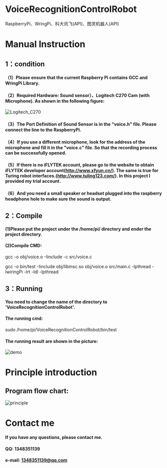 # VoiceRecognitionControlRobot
RaspberryPi、WringPi、科大讯飞(API)、图灵机器人(API)

# Manual Instruction
## 1：condition 
#### （1）Please ensure that the current Raspberry Pi contains GCC and WringPi Library.
#### （2）Required Hardware: Sound sensor）、Logitech C270 Cam (with Microphone). As shown in the following figure:
![Logitech_C270](https://github.com/WhisperHear/Voice_Recognition_Control_Robot/blob/master/photos/Logitech_C270.jpg )
#### （3）The Port Definition of Sound Sensor is in the "voice.h" file.  Please connect the line to the RaspberryPi.
#### （4）If you use a different microphone, look for the address of the microphone and fill it in the "voice.c" file. So that the recording process can be successfully opened.
#### （5）If there is no iFLYTEK account, please go to the website to obtain iFLYTEK developer account(http://www.xfyun.cn/). The same is true for Turing robot interfaces.(http://www.tuling123.com/). In this project I provided my trial account.
#### （6）And you need a small speaker or headset plugged into the raspberry headphone hole to make sure the sound is output.

## 2：Compile
#### (1)Please put the project under the /home/pi/ directory and ender the project directory.
#### (2)Compile CMD: 
 gcc -o obj/voice.o -Iinclude -c src/voice.c

 gcc -o bin/test -Iinclude obj/libmsc.so obj/voice.o src/main.c -lpthread -lwiringPi  -lrt -ldl -lpthread


## 3：Running
#### You need to change the name of the directory to 'VoiceRecognitionControlRobot'.
#### The running cmd: 
sudo /home/pi/VoiceRecognitionControlRobot/bin/test
#### The running result are shown in the picture:
![demo]( https://github.com/WhisperHear/Voice_Recognition_Control_Robot/blob/master/photos/demo.jpg )

# Principle introduction
## Program flow chart:
![principle]( https://github.com/WhisperHear/Voice_Recognition_Control_Robot/blob/master/photos/principle.png )


# Contact me
#### If you have any questions, please contact me.
#### QQ: 1348351139
#### e-mail: 1348351139@qq.com
